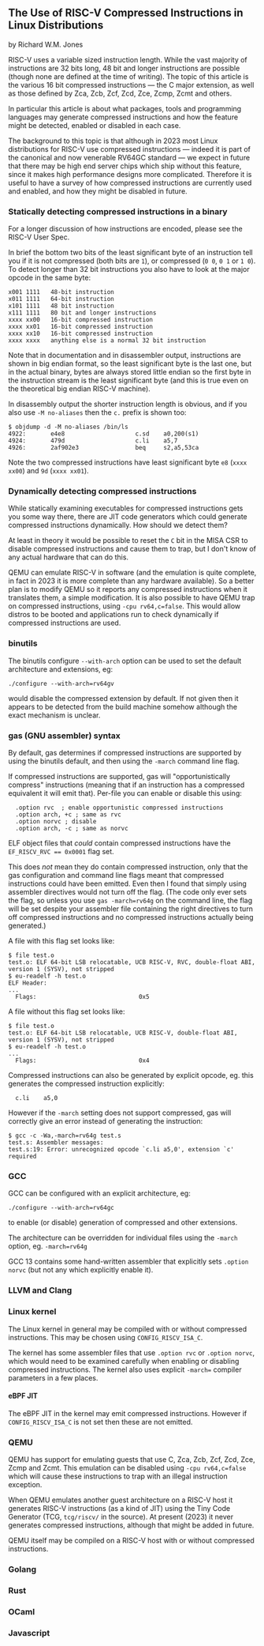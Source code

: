 ## The Use of RISC-V Compressed Instructions in Linux Distributions

by Richard W.M. Jones


RISC-V uses a variable sized instruction length.  While the vast
majority of instructions are 32 bits long, 48 bit and longer
instructions are possible (though none are defined at the time of
writing).  The topic of this article is the various 16 bit compressed
instructions — the C major extension, as well as those defined by Zca,
Zcb, Zcf, Zcd, Zce, Zcmp, Zcmt and others.

In particular this article is about what packages, tools and
programming languages may generate compressed instructions and how the
feature might be detected, enabled or disabled in each case.

The background to this topic is that although in 2023 most Linux
distributions for RISC-V use compressed instructions — indeed it is
part of the canonical and now venerable RV64GC standard — we expect in
future that there may be high end server chips which ship without this
feature, since it makes high performance designs more complicated.
Therefore it is useful to have a survey of how compressed instructions
are currently used and enabled, and how they might be disabled in
future.


### Statically detecting compressed instructions in a binary

For a longer discussion of how instructions are encoded, please see
the RISC-V User Spec.

In brief the bottom two bits of the least significant byte of an
instruction tell you if it is not compressed (both bits are `1`), or
compressed (`0 0`, `0 1` or `1 0`).  To detect longer than 32 bit
instructions you also have to look at the major opcode in the same
byte:

```
x001 1111   48-bit instruction
x011 1111   64-bit instruction
x101 1111   48 bit instruction
x111 1111   80 bit and longer instructions
xxxx xx00   16-bit compressed instruction
xxxx xx01   16-bit compressed instruction
xxxx xx10   16-bit compressed instruction
xxxx xxxx   anything else is a normal 32 bit instruction
```

Note that in documentation and in disassembler output, instructions
are shown in big endian format, so the least significant byte is the
last one, but in the actual binary, bytes are always stored little
endian so the first byte in the instruction stream is the least
significant byte (and this is true even on the theoretical big endian
RISC-V machine).

In disassembly output the shorter instruction length is obvious, and
if you also use `-M no-aliases` then the `c.` prefix is shown too:

```
$ objdump -d -M no-aliases /bin/ls
4922:       e4e8                    c.sd    a0,200(s1)
4924:       479d                    c.li    a5,7
4926:       2af902e3                beq     s2,a5,53ca
```

Note the two compressed instructions have least significant byte `e8`
(`xxxx xx00`) and `9d` (`xxxx xx01`).


### Dynamically detecting compressed instructions

While statically examining executables for compressed instructions
gets you some way there, there are JIT code generators which could
generate compressed instructions dynamically.  How should we detect
them?

At least in theory it would be possible to reset the `C` bit in the
MISA CSR to disable compressed instructions and cause them to trap,
but I don't know of any actual hardware that can do this.

QEMU can emulate RISC-V in software (and the emulation is quite
complete, in fact in 2023 it is more complete than any hardware
available).  So a better plan is to modify QEMU so it reports any
compressed instructions when it translates them, a simple
modification.  It is also possible to have QEMU trap on compressed
instructions, using `-cpu rv64,c=false`.  This would allow distros to
be booted and applications run to check dynamically if compressed
instructions are used.


### binutils

The binutils configure `--with-arch` option can be used to set the
default architecture and extensions, eg:

```
./configure --with-arch=rv64gv
```

would disable the compressed extension by default.  If not given then
it appears to be detected from the build machine somehow although the
exact mechanism is unclear.


### gas (GNU assembler) syntax

By default, gas determines if compressed instructions are supported by
using the binutils default, and then using the `-march` command line
flag.

If compressed instructions are supported, gas will "opportunistically
compress" instructions (meaning that if an instruction has a
compressed equivalent it will emit that).  Per-file you can enable or
disable this using:

```
  .option rvc  ; enable opportunistic compressed instructions
  .option arch, +c ; same as rvc
  .option norvc ; disable
  .option arch, -c ; same as norvc
```

ELF object files that *could* contain compressed instructions have the
`EF_RISCV_RVC == 0x0001` flag set.

This does *not* mean they do contain compressed instruction, only that
the gas configuration and command line flags meant that compressed
instructions could have been emitted.  Even then I found that simply
using assembler directives would not turn off the flag.  (The code
only ever sets the flag, so unless you use `gas -march=rv64g` on the
command line, the flag will be set despite your assembler file
containing the right directives to turn off compressed instructions
and no compressed instructions actually being generated.)

A file with this flag set looks like:

```
$ file test.o
test.o: ELF 64-bit LSB relocatable, UCB RISC-V, RVC, double-float ABI, version 1 (SYSV), not stripped
$ eu-readelf -h test.o
ELF Header:
...
  Flags:                             0x5
```

A file without this flag set looks like:

```
$ file test.o
test.o: ELF 64-bit LSB relocatable, UCB RISC-V, double-float ABI, version 1 (SYSV), not stripped
$ eu-readelf -h test.o
...
  Flags:                             0x4
```

Compressed instructions can also be generated by explicit opcode, eg.
this generates the compressed instruction explicitly:

```
  c.li    a5,0
```

However if the `-march` setting does not support compressed, gas will
correctly give an error instead of generating the instruction:

```
$ gcc -c -Wa,-march=rv64g test.s
test.s: Assembler messages:
test.s:19: Error: unrecognized opcode `c.li a5,0', extension `c' required
```

### GCC

GCC can be configured with an explicit architecture, eg:

```
./configure --with-arch=rv64gc
```

to enable (or disable) generation of compressed and other extensions.

The architecture can be overridden for individual files using the
`-march` option, eg. `-march=rv64g`

GCC 13 contains some hand-written assembler that explicitly sets
`.option norvc` (but not any which explicitly enable it).


### LLVM and Clang





### Linux kernel

The Linux kernel in general may be compiled with or without compressed
instructions.  This may be chosen using `CONFIG_RISCV_ISA_C`.

The kernel has some assembler files that use `.option rvc` or `.option
norvc`, which would need to be examined carefully when enabling or
disabling compressed instructions.  The kernel also uses explicit
`-march=` compiler parameters in a few places.

#### eBPF JIT

The eBPF JIT in the kernel may emit compressed instructions.  However
if `CONFIG_RISCV_ISA_C` is not set then these are not emitted.


### QEMU

QEMU has support for emulating guests that use C, Zca, Zcb, Zcf, Zcd,
Zce, Zcmp and Zcmt.  This emulation can be disabled using `-cpu
rv64,c=false` which will cause these instructions to trap with an
illegal instruction exception.

When QEMU emulates another guest architecture on a RISC-V host it
generates RISC-V instructions (as a kind of JIT) using the Tiny Code
Generator (TCG, `tcg/riscv/` in the source).  At present (2023) it
never generates compressed instructions, although that might be added
in future.

QEMU itself may be compiled on a RISC-V host with or without
compressed instructions.


### Golang


### Rust


### OCaml


### Javascript
